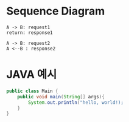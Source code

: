 # Sequence Diagram
```plantuml
A -> B: request1
return: response1

A -> B: request2
A <--B : response2
```

# JAVA 예시
```java
public class Main {
    public void main(String[] args){
        System.out.println("hello, world!);
    }
}
```